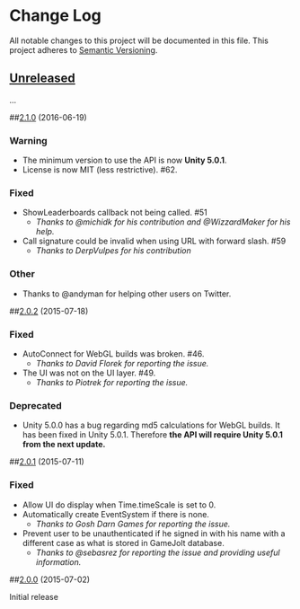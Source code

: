 # Change Log
All notable changes to this project will be documented in this file.
This project adheres to [Semantic Versioning](http://semver.org/).

## [Unreleased]

...

##[2.1.0] (2016-06-19)

### Warning
- The minimum version to use the API is now **Unity 5.0.1**.
- License is now MIT (less restrictive). #62.

### Fixed
- ShowLeaderboards callback not being called. #51
  - *Thanks to @michidk for his contribution and @WizzardMaker for his help.*
- Call signature could be invalid when using URL with forward slash. #59
  - *Thanks to DerpVulpes for his contribution*

### Other
- Thanks to @andyman for helping other users on Twitter.


##[2.0.2] (2015-07-18)

### Fixed
- AutoConnect for WebGL builds was broken. #46.
  - *Thanks to David Florek for reporting the issue.*
- The UI was not on the UI layer. #49.
  - *Thanks to Piotrek for reporting the issue.*

### Deprecated
- Unity 5.0.0 has a bug regarding md5 calculations for WebGL builds. It has been fixed in Unity 5.0.1. Therefore **the API will require Unity 5.0.1 from the next update.**


##[2.0.1] (2015-07-11)

### Fixed
- Allow UI do display when Time.timeScale is set to 0.
- Automatically create EventSystem if there is none.
  - *Thanks to Gosh Darn Games for reporting the issue.*
- Prevent user to be unauthenticated if he signed in with his name with a different case as what is stored in GameJolt database.
  - *Thanks to @sebasrez for reporting the issue and providing useful information.*

##[2.0.0] (2015-07-02)

Initial release

[Unreleased]: https://github.com/loicteixeira/gj-unity-api/compare/v2.1.0...HEAD
[2.1.0]: https://github.com/loicteixeira/gj-unity-api/tree/v2.1.0
[2.0.2]: https://github.com/loicteixeira/gj-unity-api/tree/v2.0.2
[2.0.1]: https://github.com/loicteixeira/gj-unity-api/tree/v2.0.1
[2.0.0]: https://github.com/loicteixeira/gj-unity-api/tree/v2.0.0

